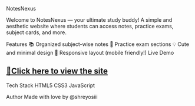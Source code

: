 NotesNexus

Welcome to NotesNexus — your ultimate study buddy!
A simple and aesthetic website where students can access notes, practice exams, subject cards, and more.

Features
📚 Organized subject-wise notes
🧠 Practice exam sections
💡 Cute and minimal design
📱 Responsive layout (mobile friendly!)
Live Demo
## [🔗Click here to view the site](https://shreyosiii.github.io/Web-project0008/)

Tech Stack
HTML5
CSS3
JavaScript

Author
Made with love by @shreyosiii
